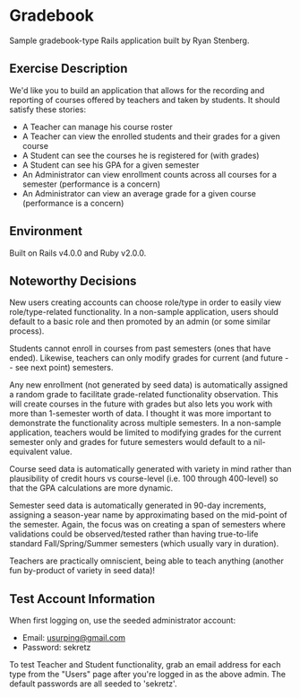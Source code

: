 # Gradebook

Sample gradebook-type Rails application built by Ryan Stenberg.

## Exercise Description

We'd like you to build an application that allows for the recording and reporting of courses offered by teachers and taken by students. It should satisfy these stories:

* A Teacher can manage his course roster
* A Teacher can view the enrolled students and their grades for a given course
* A Student can see the courses he is registered for (with grades)
* A Student can see his GPA for a given semester
* An Administrator can view enrollment counts across all courses for a semester (performance is a concern)
* An Administrator can view an average grade for a given course (performance is a concern)

## Environment
Built on Rails v4.0.0 and Ruby v2.0.0.

## Noteworthy Decisions
New users creating accounts can choose role/type in order to easily view role/type-related functionality.  In a non-sample application, users should default to a basic role and then promoted by an admin (or some similar process).

Students cannot enroll in courses from past semesters (ones that have ended).  Likewise, teachers can only modify grades for current (and future -- see next point) semesters.

Any new enrollment (not generated by seed data) is automatically assigned a random grade to facilitate grade-related functionality observation.  This will create courses in the future with grades but also lets you work with more than 1-semester worth of data.  I thought it was more important to demonstrate the functionality across multiple semesters.  In a non-sample application, teachers would be limited to modifying grades for the current semester only and grades for future semesters would default to a nil-equivalent value.

Course seed data is automatically generated with variety in mind rather than plausibility of credit hours vs course-level (i.e. 100 through 400-level) so that the GPA calculations are more dynamic.

Semester seed data is automatically generated in 90-day increments, assigning a season-year name by approximating based on the mid-point of the semester.  Again, the focus was on creating a span of semesters where validations could be observed/tested rather than having true-to-life standard Fall/Spring/Summer semesters (which usually vary in duration).

Teachers are practically omniscient, being able to teach anything (another fun by-product of variety in seed data)!

## Test Account Information
When first logging on, use the seeded administrator account:
* Email: usurping@gmail.com
* Password: sekretz

To test Teacher and Student functionality, grab an email address for each type from the "Users" page after you're logged in as the above admin.  The default passwords are all seeded to 'sekretz'.

